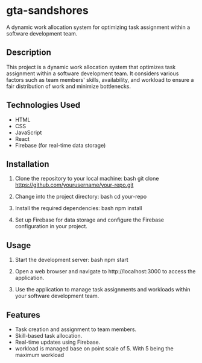# gta-sandshores
A dynamic work allocation system for optimizing task assignment within a software development team.

## Description
This project is a dynamic work allocation system that optimizes task assignment within a software development team. It considers various factors such as team members' skills, availability, and workload to ensure a fair distribution of work and minimize bottlenecks.

## Technologies Used
- HTML
- CSS
- JavaScript
- React
- Firebase (for real-time data storage)

## Installation
1. Clone the repository to your local machine:
   bash
   git clone https://github.com/yourusername/your-repo.git
   
2. Change into the project directory:
   bash
   cd your-repo

3. Install the required dependencies:
   bash
   npm install
   
4. Set up Firebase for data storage and configure the Firebase configuration in your project.

## Usage
1. Start the development server:
   bash
   npm start
   
2. Open a web browser and navigate to http://localhost:3000 to access the application.

3. Use the application to manage task assignments and workloads within your software development team.

## Features
- Task creation and assignment to team members.
- Skill-based task allocation.
- Real-time updates using Firebase.
- workload is managed base on point scale of 5. With 5 being the maximum workload
